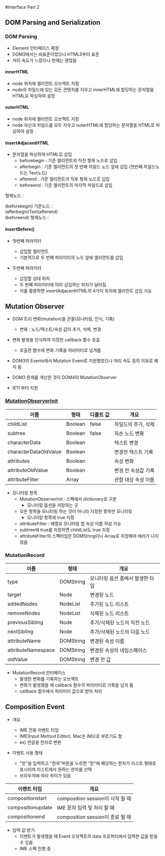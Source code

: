 #Interface Part 2

## DOM Parsing and Serialization

### DOM Parsing

* Element 인터페이스 확장
* DOM3에서는 비표준이었으나 HTML5부터 표준
* 처리 속도가 느렸으나 현재는 괜찮음

#### innerHTML

* node 위치에 엘리먼트 오브젝트 지정
* node의 차일드에 있는 모든 콘텐치를 지우고 innerHTML에 할당하는 문자열을 HTML로 파싱하여 설정

#### outerHTML

* node 위치에 엘리먼트 오브젝트 지정
* node 자신과 차일드를 모두 지우고 outerHTML에 할당하는 문자열을 HTML로 파싱하여 설정

#### insertAdjacentHTML

* 문자열을 파싱하여 HTML로 삽입
  * beforebegin : 기준 엘리먼트의 직전 형제 노드로 삽입
  * afterbegin : 기준 엘리먼트의 첫 번째 차일드 노드 앞에 삽입 (첫번째 차일드노드는 Text노드)
  * afterend : 기준 엘리먼트의 직후 형제 노드로 삽입
  * beforeend : 기준 엘리먼트의 마지막 차일드로 삽입

형제노드 : <div></div>
        (beforebegin)
기준노드 : <div>(afterbegin)Text(afterend)</div>
        (beforeend)
형제노드 : <div></div>

#### insertBefore()

* 첫번째 파라미터
  * 삽입할 엘리먼트
  * 기본적으로 두 번째 파라미터의 노드 앞에 엘리먼트를 삽입

* 두번째 파라미터
  * 삽입할 상대 위치
  * 두 번째 파라미터에 따라 삽입하는 위치가 달라짐
  * 이를 활용하면 insertAdjacentHTML의 4가지 위치에 엘리먼트 삽입 가능

## Mutation Observer

* DOM 트리 변화(mutation)을 관찰(모니터링, 인식, 기록)
  * 변화 : 노드/텍스트/속성 값의 추가, 삭제, 변경
* 변화 발생을 인식하여 지정한 callback 함수 호출
  * 호출한 함수에 변화 기록을 파라미터로 넘겨줌

* DOM3의 Events에서 Mutation Event로 지원했었으나 처리 속도 등의 이유로 폐지 됨
* DOM3 문제를 개선한 것이 DOM4의 MutationObserver
* IE11 부터 지원

### [MutationObserverInit]

|이름|형태|디폴트 값|개요|
|-------------------|--------|------|------------|
|childList|Boolean|false|차일드의 추가, 삭제|
|subtree|Boolean|false|자손 노드 변화|
|characterData|Boolean||텍스트 변경|
|characterDataOldValue|Boolean||변경전 텍스트 기록|
|attributes|Boolean||속성 변화|
|attributeOldValue|Boolean||변경 전 속성값 기록|
|attributeFilter|Array||관찰 대상 속성 이름|

* 모니터링 항목
  * MutationObserverInit : 스펙에서 dictionary로 구분
    * 모니터링 옵션을 저장하는 곳
  * 모든 항목을 모니터링 하는 것이 아니라 지정한 항목만 모니터링
    * 모니터링 항목에 true 지정
  * attributeFilter : 배열로 모니터링 할 속성 이름 작성 가능
  * subtree에 true를 지정하면 childList도 true 지정
  * attributeFilter의 스펙타입은 DOMString이나 Array로 지정해야 에러가 나지 않음

### MutationRecord

|이름|형태|개요|
|-------------------|-------|-----------------|
|type|DOMString|모니터링 옵션 중에서 발생한 타입|
|target|Node|변경된 노드|
|addedNodes|NodeList|추가된 노드 리스트|
|removeNodes|NodeList|삭제된 노드 리스트|
|previousSibling|Node|추가/삭제된 노드의 직전 노드|
|nextSibling|Node|추가/삭제된 노드의 다음 노드|
|attributeName|DOMString|변경된 속성 이름|
|attributeNamespace|DOMString|변경된 속성의 네임스페이스|
|oldValue|DOMString|변경 전 값|

* MutationRecord 인터페이스
  * 발생한 변화를 기록하는 오브젝트
  * 변화가 발생했을 때 callback 함수의 파라미터로 기록을 넘겨 줌
  * callback 함수에서 파라미터 값으로 받아 처리

## Composition Event

* 개요
  * IME 전용 이벤트 타입
  * IME(Input Method Editor). Mac은 IM으로 부르기도 함
  * ex) 한글을 한자로 변환

* 이벤트 사용 형태
  * "한"을 입력하고 "한자"버튼을 누르면 "한"에 해당하는 한자가 리스트 형태로 표시되며 리스트에서 원하는 한자를 선택
  * 브라우저에 따라 차이가 있음

|이벤트 타입|개요|
|---------------|------------------------|
|compositionstart|composition session이 시작 될 때|
|compositionupdate|IME 문자 입력 및 처리 할 때|
|compositionend|composition session이 종료 될 때|

* 입력 값 받기
  * 이벤트가 발생했을 때 Event 오브젝트의 data 프로퍼티에서 입력한 값을 받을 수 있음
  * IME 스펙 진행 중

[MutationObserverInit]: https://developer.mozilla.org/en-US/docs/Web/API/MutationObserver#MutationObserverInit
